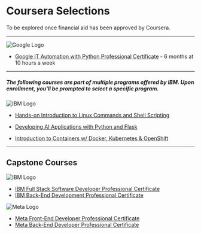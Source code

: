 # Coursera Selections
To be explored once financial aid has been approved by Coursera.

---

![Google Logo](https://d3njjcbhbojbot.cloudfront.net/api/utilities/v1/imageproxy/http://coursera-university-assets.s3.amazonaws.com/fa/79e521abf14610b4fec9d677901916/0.png?auto=format%2Ccompress&dpr=1&w=&h=45)

- [Google IT Automation with Python Professional Certificate](https://www.coursera.org/professional-certificates/google-it-automation) - 6 months at 10 hours a week

---

##### The following courses are part of multiple programs offered by IBM. Upon enrollment, you'll be prompted to select a specific program.

![IBM Logo](https://d3njjcbhbojbot.cloudfront.net/api/utilities/v1/imageproxy/http://coursera-university-assets.s3.amazonaws.com/c0/87a10033a311e892619b85c6fd62bb/IBM-200x48.png?auto=format%2Ccompress&dpr=1&w=&h=45)

- [Hands-on Introduction to Linux Commands and Shell Scripting](https://www.coursera.org/learn/hands-on-introduction-to-linux-commands-and-shell-scripting)

- [Developing AI Applications with Python and Flask](https://www.coursera.org/learn/python-project-for-ai-application-development)

- [Introduction to Containers w/ Docker, Kubernetes & OpenShift](https://www.coursera.org/learn/ibm-containers-docker-kubernetes-openshift)

---

## Capstone Courses

![IBM Logo](https://d3njjcbhbojbot.cloudfront.net/api/utilities/v1/imageproxy/http://coursera-university-assets.s3.amazonaws.com/c0/87a10033a311e892619b85c6fd62bb/IBM-200x48.png?auto=format%2Ccompress&dpr=1&w=&h=45)

- [IBM Full Stack Software Developer Professional Certificate](https://www.coursera.org/professional-certificates/ibm-full-stack-cloud-developer)
- [IBM Back-End Development Professional Certificate](https://www.coursera.org/professional-certificates/ibm-backend-development)


![Meta Logo](https://d3njjcbhbojbot.cloudfront.net/api/utilities/v1/imageproxy/http://coursera-university-assets.s3.amazonaws.com/77/b2516312bd44b4a958b392f1a74ef3/200-x-48.png?auto=format%2Ccompress&dpr=1&w=&h=45)

- [Meta Front-End Developer Professional Certificate](https://www.coursera.org/professional-certificates/meta-front-end-developer)
- [Meta Back-End Developer Professional Certificate](https://www.coursera.org/professional-certificates/meta-back-end-developer)
